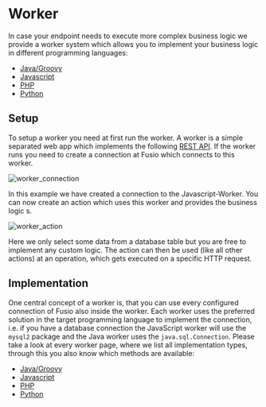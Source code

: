 
# Worker

In case your endpoint needs to execute more complex business logic we provide
a worker system which allows you to implement your business logic in different
programming languages:

* [Java/Groovy](../../backend/api/action/worker-java.md)
* [Javascript](../../backend/api/action/worker-javascript.md)
* [PHP](../../backend/api/action/worker-php.md)
* [Python](../../backend/api/action/worker-python.md)

## Setup

To setup a worker you need at first run the worker. A worker is a simple separated
web app which implements the following [REST API](https://app.typehub.cloud/d/fusio/worker).
If the worker runs you need to create a connection at Fusio which connects to
this worker.

![worker_connection](/img/use_cases/api_gateway/worker_connection.png)

In this example we have created a connection to the Javascript-Worker. You can now
create an action which uses this worker and provides the business logic s.

![worker_action](/img/use_cases/api_gateway/worker_action.png)

Here we only select some data from a database table but you are free to implement
any custom logic. The action can then be used (like all other actions) at an operation,
which gets executed on a specific HTTP request.

## Implementation

One central concept of a worker is, that you can use every configured connection of Fusio
also inside the worker. Each worker uses the preferred solution in the target
programming language to implement the connection, i.e. if you have a database connection
the JavaScript worker will use the `mysql2` package and the Java worker uses the `java.sql.Connection`.
Please take a look at every worker page, where we list all implementation types,
through this you also know which methods are available:

* [Java/Groovy](../../backend/api/action/worker-java.md)
* [Javascript](../../backend/api/action/worker-javascript.md)
* [PHP](../../backend/api/action/worker-php.md)
* [Python](../../backend/api/action/worker-python.md)
